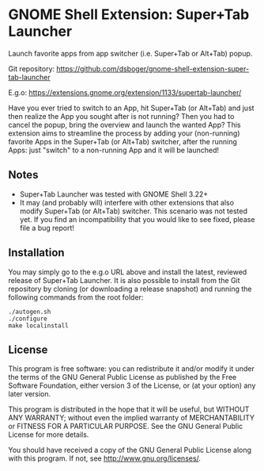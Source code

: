 # GNOME Shell Extension: Super+Tab Launcher

Launch favorite apps from app switcher (i.e. Super+Tab or Alt+Tab) popup.

Git repository: https://github.com/dsboger/gnome-shell-extension-super-tab-launcher

E.g.o: https://extensions.gnome.org/extension/1133/supertab-launcher/

Have you ever tried to switch to an App, hit Super+Tab (or Alt+Tab) and just then
realize the App you sought after is not running? Then you had to cancel the popup,
bring the overview and launch the wanted App? This extension aims to streamline
the process by adding your (non-running) favorite Apps in the Super+Tab (or Alt+Tab)
switcher, after the running Apps: just "switch" to a non-running App and it will be
launched!

## Notes

- Super+Tab Launcher was tested with GNOME Shell 3.22+
- It may (and probably will) interfere with other extensions that also modify
Super+Tab (or Alt+Tab) switcher. This scenario was not tested yet. If you find
an incompatibility that you would like to see fixed, please file a bug report!

## Installation

You may simply go to the e.g.o URL above and install the latest, reviewed release
of Super+Tab Launcher. It is also possible to install from the Git repository by
cloning (or downloading a release snapshot) and running the following commands
from the root folder:


```
./autogen.sh
./configure
make localinstall
```

## License

This program is free software: you can redistribute it and/or modify
it under the terms of the GNU General Public License as published by
the Free Software Foundation, either version 3 of the License, or
(at your option) any later version.

This program is distributed in the hope that it will be useful,
but WITHOUT ANY WARRANTY; without even the implied warranty of
MERCHANTABILITY or FITNESS FOR A PARTICULAR PURPOSE.  See the
GNU General Public License for more details.

You should have received a copy of the GNU General Public License
along with this program.  If not, see <http://www.gnu.org/licenses/>.
